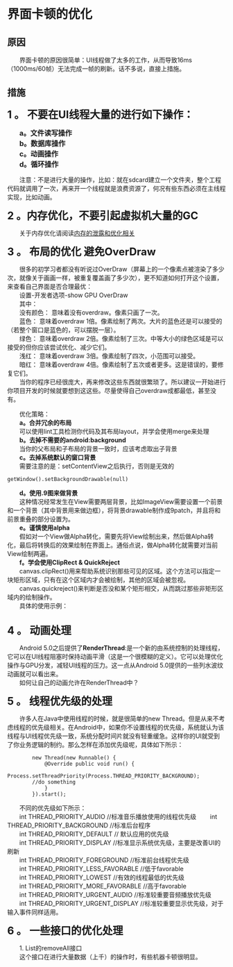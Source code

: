 # **界面卡顿的优化**

## 原因
　　界面卡顿的原因很简单：UI线程做了太多的工作，从而导致16ms（1000ms/60帧）无法完成一帧的刷新。话不多说，直接上措施。

## 措施

<font size = 5>**1 。 不要在UI线程大量的进行如下操作：**</font>    
  
　　<font size = 3>**a。文件读写操作**</font>   
　　<font size = 3>**b。数据库操作**</font>     
　　<font size = 3>**c。动画操作**</font>  
　　<font size = 3>**d。循环操作**</font>

　　注意：不是进行大量的操作，比如：就在sdcard建立一个文件夹，整个工程代码就调用了一次，再来开一个线程就是浪费资源了，何况有些东西必须在主线程实现，比如动画。  


<font size = 5>**2 。内存优化，不要引起虚拟机大量的GC**</font>     


　　关于内存优化请阅读[内存的泄露和优化相关](内存的泄露和优化相关.md)


<font size = 5>**3 。 布局的优化 避免OverDraw**</font>      
  

　　很多的初学习者都没有听说过OverDraw（屏幕上的一个像素点被渲染了多少次，就像关于画画一样，被重复覆盖画了多少次），更不知道如何打开这个设置，来查看自己界面是否合理最优：   
　　设置-开发者选项-show GPU OverDraw  
　　其中：  
　　没有颜色： 意味着没有overdraw。像素只画了一次。  
　　蓝色： 意味着overdraw 1倍。像素绘制了两次。大片的蓝色还是可以接受的（若整个窗口是蓝色的，可以摆脱一层）。  
　　绿色： 意味着overdraw 2倍。像素绘制了三次。中等大小的绿色区域是可以接受的但你应该尝试优化、减少它们。  
　　浅红： 意味着overdraw 3倍。像素绘制了四次，小范围可以接受。  
　　暗红： 意味着overdraw 4倍。像素绘制了五次或者更多。这是错误的，要修复它们。  
　　当你的程序已经很庞大，再来修改这些东西就很繁琐了。所以建议一开始进行你项目开发的时候就要想到这这些。尽量使得自己overdraw成都最低，甚至没有。  

　　优化策略：  
　　**a。合并冗余的布局**  
　　可以使用lint工具检测你代码及其布局layout，并学会使用merge来处理  
　　**b。去掉不需要的android:background**  
　　当你的父布局和子布局的背景一致时，应该考虑取出子背景  
　　**c。去掉系统默认的窗口背景**  
　　需要注意的是：setContentView之后执行，否则是无效的

```
getWindow().setBackgroundDrawable(null)
```  
　　**d。使用.9图来做背景**  
　　这种情况经常发生在View需要两层背景，比如ImageView需要设置一个前景和一个背景（其中背景用来做边框），将背景drawable制作成9patch，并且将和前景重叠的部分设置为。  
　　**e。谨慎使用alpha**  
　　假如对一个View做Alpha转化，需要先将View绘制出来，然后做Alpha转化，最后将转换后的效果绘制在界面上。通俗点说，做Alpha转化就需要对当前View绘制两遍。  
　　**f。学会使用ClipRect & QuickReject**  
　　canvas.clipRect()用来帮助系统识别那些可见的区域。这个方法可以指定一块矩形区域，只有在这个区域内才会被绘制，其他的区域会被忽视。
　　canvas.quickreject()来判断是否没和某个矩形相交，从而跳过那些非矩形区域内的绘制操作。  
　　具体的使用示例：

```

```

<font size = 5>**4 。 动画处理**</font>  
      
　　Android 5.0之后提供了**RenderThread**:是一个新的由系统控制的处理线程，它可以在UI线程阻塞时保持动画平滑（这是一个很模糊的定义）。它可以处理优化操作与GPU分发，减轻UI线程的压力。这一点从Android 5.0提供的一些列水波纹动画就可以看出来。  
　　如何让自己的动画允许在RenderThread中？
　　
  
<font size = 5>**5 。 线程优先级的处理**</font>  

　　许多人在Java中使用线程的时候，就是很简单的new Thread。但是从来不考虑线程的优先级相关。在Android中，如果你不设置线程的优先级，系统就认为该线程与UI线程优先级一致，系统分配时间片就没有轻重缓急。这样你的UI就受到了你业务逻辑的制约。那么怎样在添加优先级呢，具体如下所示：

```
        new Thread(new Runnable() {
            @Override public void run() {
                Process.setThreadPriority(Process.THREAD_PRIORITY_BACKGROUND);
		//do something
            }
        }).start();
```

　　不同的优先级如下所示：  
　　int THREAD_PRIORITY_AUDIO //标准音乐播放使用的线程优先级
　　int THREAD_PRIORITY_BACKGROUND //标准后台程序  
　　int THREAD_PRIORITY_DEFAULT // 默认应用的优先级  
　　int THREAD_PRIORITY_DISPLAY //标准显示系统优先级，主要是改善UI的刷新  
　　int THREAD_PRIORITY_FOREGROUND //标准前台线程优先级  
　　int THREAD_PRIORITY_LESS_FAVORABLE //低于favorable  
　　int THREAD_PRIORITY_LOWEST //有效的线程最低的优先级  
　　int THREAD_PRIORITY_MORE_FAVORABLE //高于favorable  
　　int THREAD_PRIORITY_URGENT_AUDIO //标准较重要音频播放优先级  
　　int THREAD_PRIORITY_URGENT_DISPLAY //标准较重要显示优先级，对于输入事件同样适用。  


<font size = 5>**6 。 一些接口的优化处理**</font>    

　　1. List的removeAll接口  
　　这个接口在进行大量数据（上千）的操作时，有些机器卡顿很明显。
